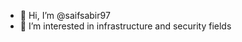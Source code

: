 - 👋 Hi, I’m @saifsabir97
- 👀 I’m interested in infrastructure and security fields

<!---
saifsabir97/saifsabir97 is a ✨ special ✨ repository because its `README.md` (this file) appears on your GitHub profile.
You can click the Preview link to take a look at your changes.
--->
